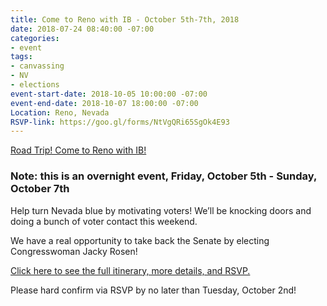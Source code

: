 ```yaml
---
title: Come to Reno with IB - October 5th-7th, 2018
date: 2018-07-24 08:40:00 -07:00
categories:
- event
tags:
- canvassing
- NV
- elections
event-start-date: 2018-10-05 10:00:00 -07:00
event-end-date: 2018-10-07 18:00:00 -07:00
Location: Reno, Nevada
RSVP-link: https://goo.gl/forms/NtVgQRi65SgOk4E93
---
```


[Road Trip! Come to Reno with IB!](https://goo.gl/forms/NtVgQRi65SgOk4E93)

### Note: this is an overnight event, Friday, October 5th - Sunday, October 7th

Help turn Nevada blue by motivating voters! We’ll be knocking doors and doing a bunch of voter contact this weekend. 

We have a real opportunity to take back the Senate by electing Congresswoman Jacky Rosen! 

[Click here to see the full itinerary, more details, and RSVP.](https://goo.gl/forms/NtVgQRi65SgOk4E93)

Please hard confirm via RSVP by no later than Tuesday, October 2nd!